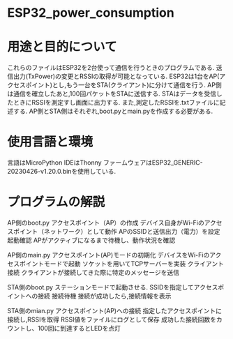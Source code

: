 # ESP32_power_consumption
# 用途と目的について
これらのファイルはESP32を2台使って通信を行うときのプログラムである.
送信出力(TxPower)の変更とRSSIの取得が可能となっている.
ESP32は1台をAP(アクセスポイント)とし,もう一台をSTA(クライアント)に分けて通信を行う.
AP側は通信を確立したあと,100回パケットをSTAに送信する.
STAはデータを受信したときにRSSIを測定すし画面に出力する. また,測定したRSSIを.txtファイルに記述する.
AP側とSTA側はそれぞれ,boot.pyとmain.pyを作成する必要がある.
# 使用言語と環境
言語はMicroPython
IDEはThonny
ファームウェアはESP32_GENERIC-20230426-v1.20.0.binを使用している.
# プログラムの解説

AP側のboot.py
アクセスポイント（AP）の作成
デバイス自身がWi-Fiのアクセスポイント（ネットワーク）として動作
APのSSIDと送信出力（電力）を設定
起動確認
APがアクティブになるまで待機し、動作状況を確認

AP側のmain.py
アクセスポイント(AP)モードの初期化
デバイスをWi-Fiのアクセスポイントモードで起動
ソケットを用いてTCPサーバーを実装
クライアント接続
クライアントが接続してきた際に特定のメッセージを送信

STA側のboot.py
ステーションモードで起動させる.
SSIDを指定してアクセスポイントへの接続
接続待機
接続が成功したら,接続情報を表示

STA側のmian.py
アクセスポイント(AP)への接続
指定したアクセスポイントに接続し,RSSIを取得
RSSI値をファイルにログとして保存
成功した接続回数をカウントし、100回に到達するとLEDを点灯


